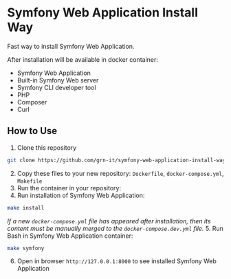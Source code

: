 # Symfony Web Application Install Way

Fast way to install Symfony Web Application.  

After installation will be available in docker container:
- Symfony Web Application
- Built-in Symfony Web server
- Symfony CLI developer tool
- PHP
- Composer
- Curl

## How to Use
1. Clone this repository
```bash
git clone https://github.com/grn-it/symfony-web-application-install-way.git
```
2. Copy these files to your new repository: `Dockerfile`, `docker-compose.yml`, `Makefile`
3. Run the container in your repository:  
4. Run installation of Symfony Web Application:  
```bash
make install
```
*If a new `docker-compose.yml` file has appeared after installation, then its content must be manually merged to the `docker-compose.dev.yml` file.* 
5. Run Bash in Symfony Web Application container:
```bash
make symfony
```
6. Open in browser `http://127.0.0.1:8000` to see installed Symfony Web Application
